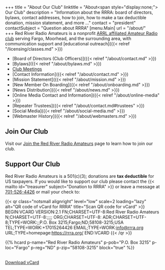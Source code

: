 +++
title = "About Our Club"
linktitle = "About<span style=\"display:none;\"> Our Club</span>"
description = "Information about the RRRA: board of directors, bylaws, contact addresses, how to join, how to make a tax deductible donation, mission statement, and more ..."
contact = "president"
contactSubject = "Question about RRRA"
[menu.Main]
url = "/about/"  
+++
Red River Radio Amateurs is a nonprofit
[ARRL affiliated Amateur Radio club](http://www.arrl.org/Groups/view/red-river-radio-amateurs-inc/type:club)
serving Fargo, Moorhead, and the surrounding area, with communication
support and
[educational outreach]({{< relref "/licensing/classes.md" >}})

* [Board of Directors \(Club Officers\)]({{< relref "/about/contact.md" >}})
* [Bylaws]({{< relref "/about/bylaws.md" >}})
* [Club Meetings](/dates/club-meetings)
* [Contact Information]({{< relref "/about/contact.md" >}})
* [Mission Statement]({{< relref "/about/mission.md" >}})
* [New Member On Boarding]({{< relref "/about/onboarding.md" >}})
* [News Distribution]({{< relref "/about/news.md" >}})
* [Online Media Contact and Information]({{< relref "/about/online-media" >}})
* [Repeater Trustees]({{< relref "/about/contact.md#trustees" >}})
* [Social Media]({{< relref "/about/social-media.md" >}})
* [Webmaster History]({{< relref "/about/webmasters.md" >}})

## Join Our Club

Visit our [Join the Red River Radio Amateurs](/join/) page to learn how to
join our club.

## Support Our Club

Red River Radio Amateurs is a 501(c)(3); donations are
**tax deductible** for US taxpayers.
If you would like to support our club please contact the
{{< mailto id="treasurer" subject="Donation to RRRA" >}}
or leave a message at [701-526-4426](tel:701-526-4426)<span class="genericon
genericon-phone"></span> or mail your check to:

{{< qr class="notsmall alignright" level="low" scale=2 loading="lazy" alt="QR code of vCard for RRRA" title="Scan QR code for vCard"  >}}
BEGIN:VCARD
VERSION:2.1
FN;CHARSET=UTF-8:Red River Radio Amateurs
N;CHARSET=UTF-8:;;;;
ORG;CHARSET=UTF-8:
ADR;CHARSET=UTF-8;TYPE=WORK:;;P.O. Box 3215;Fargo;ND;58108-3215;USA
TEL;TYPE=WORK:+17015264426
EMAIL;TYPE=WORK:info@rrra.org
URL;TYPE=homepage:https://rrra.org/
END:VCARD
{{< /qr >}}

{{% hcard p-name="Red River Radio Amateurs" p-pob="P.O. Box 3215" p-loc="Fargo" p-reg="ND" p-zip="58108-3215" block="true" %}}

<br>
<div>
<span class="genericons-neue genericons-neue-download"></span> <a href="data:text/vcard;charset=utf-8;base64,QkVHSU46VkNBUkQKVkVSU0lPTjoyLjEKRk47Q0hBUlNFVD1VVEYtODpSZWQgUml2ZXIgUmFkaW8gQW1hdGV1cnMKTjtDSEFSU0VUPVVURi04Ojs7OzsKT1JHO0NIQVJTRVQ9VVRGLTg6CkFEUjtDSEFSU0VUPVVURi04O1RZUEU9V09SSzo7O1AuTy4gQm94IDMyMTU7RmFyZ287TkQ7NTgxMDgtMzIxNTtVU0EKVEVMO1RZUEU9V09SSzorMTcwMTUyNjQ0MjYKRU1BSUw7VFlQRT1XT1JLOmluZm9AcnJyYS5vcmcKVVJMO1RZUEU9aG9tZXBhZ2U6aHR0cHM6Ly9ycnJhLm9yZy8KRU5EOlZDQVJECg==" download="rrra.vcf">Download vCard</a>
</div>


